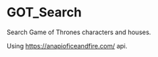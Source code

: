 # GOT_Search

Search Game of Thrones characters and houses.

Using https://anapioficeandfire.com/ api.
